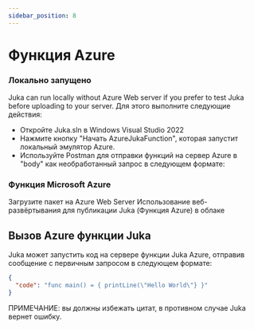 ```yaml
---
sidebar_position: 8
---
```


# Функция Azure

### Локально запущено

Juka can run locally without Azure Web server if you prefer to test Juka before uploading to your server. Для этого выполните следующие действия:

- Откройте Juka.sln в Windows Visual Studio 2022
- Нажмите кнопку "Начать AzureJukaFunction", которая запустит локальный эмулятор Azure.
- Используйте Postman для отправки функций на сервер Azure в "body" как необработанный запрос в следующем формате:

### Функция Microsoft Azure

Загрузите пакет на Azure Web Server Использование веб-развёртывания для публикации Juka (Функция Azure) в облаке

## Вызов Azure функции Juka

Juka может запустить код на сервере функции Juka Azure, отправив сообщение с первичным запросом в следующем формате:

```json
{
  "code": "func main() = { printLine(\"Hello World\"} }"
}
```

ПРИМЕЧАНИЕ: вы должны избежать цитат, в противном случае Juka вернет ошибку.
